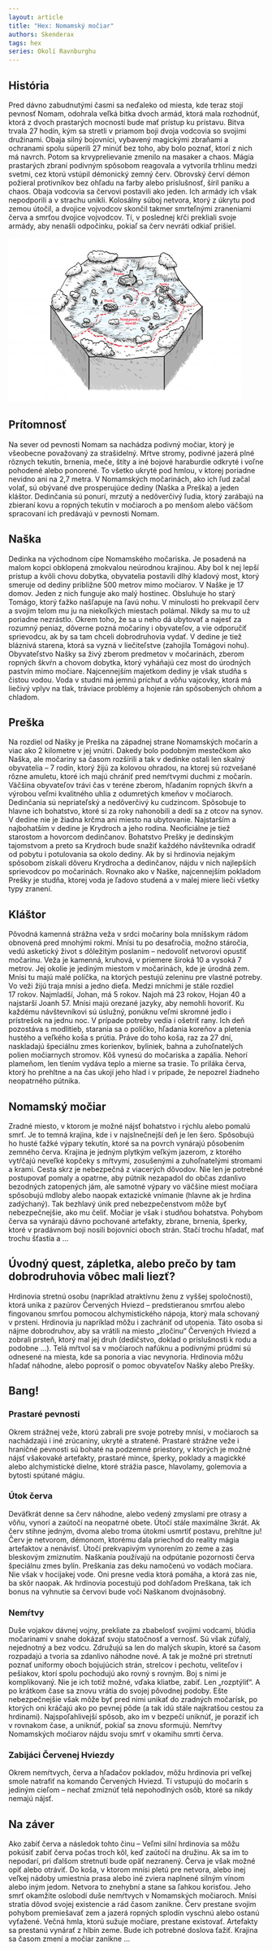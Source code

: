 ```yaml
---
layout: article
title: "Hex: Nomamský močiar"
authors: Skenderax
tags: hex
series: Okolí Ravnburghu
---
```


## História

Pred dávno zabudnutými časmi sa neďaleko od miesta, kde teraz stojí pevnosť Nomam, odohrala veľká bitka dvoch armád, ktorá mala rozhodnúť, ktorá z dvoch prastarých mocností bude mať prístup ku prístavu. Bitva trvala 27 hodín, kým sa stretli v priamom boji dvoja vodcovia so svojimi družinami. Obaja silný bojovníci, vybavený magickými zbraňami a ochranami spolu súperili 27 minúť bez toho, aby bolo poznať, ktorí z nich má navrch. Potom sa krvyprelievanie zmenilo na masaker a chaos. Mágia prastarých zbraní podivným spôsobom reagovala a vytvorila trhlinu medzi svetmi, cez ktorú vstúpil démonický zemný červ. Obrovský červí démon požieral protivníkov bez ohľadu na farby alebo príslušnosť, šíril paniku a chaos. Obaja vodcovia sa červovi postavili ako jeden. Ich armády ich však nepodporili a v strachu unikli. Kolosálny súboj netvora, ktorý z úkrytu pod zemou útočil, a dvojice vojvodcov skončil takmer smrteľnými zraneniami červa a smrťou dvojice vojvodcov. Tí, v poslednej kŕči prekliali svoje armády, aby nenašli odpočinku, pokiaľ sa červ nevráti odkiaľ prišiel.

![](skenderax-opt.jpg)

## Prítomnosť

Na sever od pevnosti Nomam sa nachádza podivný močiar, ktorý je všeobecne považovaný za strašidelný. Mŕtve stromy, podivné jazerá plné rôznych tekutín, brnenia, meče, štíty a iné bojové haraburdie odkryté i voľne pohodené alebo ponorené. To všetko ukryté pod hmlou, v ktorej poriadne nevidno ani na 2,7 metra. V Nomamských močarinách, ako ich ľud začal volať, sú obývané dve prosperujúce dediny (Naška a Preška) a jeden kláštor. Dedinčania sú ponurí, mrzutý a nedôverčivý ľudia, ktorý zarábajú na zbieraní kovu a ropných tekutín v močiaroch a po menšom alebo väčšom spracovaní ich predávajú v pevnosti Nomam.

## Naška

Dedinka na východnom cípe Nomamského močariska. Je posadená na malom kopci obklopená zmokvalou neúrodnou krajinou. Aby bol k nej lepší prístup a kvôli chovu dobytka, obyvatelia postavili dlhý kladový most, ktorý smeruje od dediny približne 500 metrov mimo močiarov. V Naške je 17 domov. Jeden z nich funguje ako malý hostinec. Obsluhuje ho starý Tomágo, ktorý ťažko našľapuje na ľavú nohu. V minulosti ho prekvapil červ a svojim telom mu ju na niekoľkých miestach polámal. Nikdy sa mu to už poriadne nezrástlo. Okrem toho, že sa u neho dá ubytovať a najesť za rozumný peniaz, dôverne pozná močariny i obyvateľov, a vie odporučiť sprievodcu, ak by sa tam chceli dobrodruhovia vydať. V dedine je tiež bláznivá starena, ktorá sa vyzná v liečiteľstve (zahojila Tomágovi nohu). Obyvateľstvo Našky sa živý zberom predmetov v močarinách, zberom ropných škvŕn a chovom dobytka, ktorý vyháňajú cez most do úrodných pastvín mimo močiare. Najcennejším majetkom dediny je však studňa s čistou vodou. Voda v studni má jemnú príchuť a vôňu vajcovky, ktorá má liečivý vplyv na tlak, tráviace problémy a hojenie rán spôsobených ohňom a chladom.

## Preška

Na rozdiel od Našky je Preška na západnej strane Nomamských močarín a viac ako 2 kilometre v jej vnútri. Dakedy bolo podobným mestečkom ako Naška, ale močariny sa časom rozšírili a tak v dedinke ostali len skalný obyvatelia – 7 rodín, ktorý žijú za kolovou ohradou, na ktorej sú rozvešané rôzne amuletu, ktoré ich majú chrániť pred nemŕtvymi duchmi z močarín. Väčšina obyvateľov trávi čas v teréne zberom, hľadaním ropných škvŕn a výrobou veľmi kvalitného uhlia z odumretých kmeňov v močiaroch. Dedinčania sú nepriateľský a nedôverčivý ku cudzincom. Spôsobuje to hlavne ich bohatstvo, ktoré si za roky nahonobili a dedí sa z otcov na synov. V dedine nie je žiadna krčma ani miesto na ubytovanie. Najstarším a najbohatším v dedine je Krydroch a jeho rodina. Neoficiálne je tiež starostom a hovorcom dedinčanov. Bohatstvo Prešky je dedinským tajomstvom a preto sa Krydroch bude snažiť každého návštevníka odradiť od pobytu i potulovania sa okolo dediny. Ak by si hrdinovia nejakým spôsobom získali dôveru Krydrocha a dedinčanov, nájdu v nich najlepších sprievodcov po močarinách. Rovnako ako v Naške, najcennejším pokladom Prešky je studňa, ktorej voda je ľadovo studená a v malej miere lieči všetky typy zranení.

## Kláštor

Pôvodná kamenná strážna veža v srdci močariny bola mníšskym rádom obnovená pred mnohými rokmi. Mnísi tu po desaťročia, možno stáročia, vedú asketický život s dôležitým poslaním – nedovoliť netvorovi opustiť močarinu. Veža je kamenná, kruhová, v priemere široká 10 a vysoká 7 metrov. Jej okolie je jediným miestom v močarinách, kde je úrodná zem. Mnísi tu majú malé políčka, na ktorých pestujú zeleninu pre vlastné potreby. Vo veži žijú traja mnísi a jedno dieťa. Medzi mníchmi je stále rozdiel 17 rokov. Najmladší, Johan, má 5 rokov. Najoh má 23 rokov, Hojan 40 a najstarší Joanh 57. Mnísi majú orezané jazyky, aby nemohli hovoriť. Ku každému návštevníkovi sú úslužný, ponúknu veľmi skromné jedlo i prístrešok na jednu noc. V prípade potreby vedia i ošetriť rany. Ich deň pozostáva s modlitieb, starania sa o políčko, hľadania koreňov a pletenia hustého a veľkého koša s prútia. Práve do toho koša, raz za 27 dní, naskladajú špeciálnu zmes korienkov, byliniek, bahna a zuhoľnatelých polien močiarnych stromov. Kôš vynesú do močariska a zapália. Nehorí plameňom, len tlením vydáva teplo a mierne sa trasie. To priláka červa, ktorý ho prehltne a na čas ukojí jeho hlad i v prípade, že nepozrel žiadneho neopatrného pútnika.

## Nomamský močiar

Zradné miesto, v ktorom je možné nájsť bohatstvo i rýchlu alebo pomalú smrť. Je to temná krajina, kde i v najslnečnejší deň je len šero. Spôsobujú ho husté ťažké výpary tekutín, ktoré sa na povrch vynárajú pôsobením zemného červa. Krajina je jedným plytkým veľkým jazerom, z ktorého vytŕčajú neveľké kopčeky s mŕtvymi, zosušenými a zuhoľnatelými stromami a krami. Cesta skrz je nebezpečná z viacerých dôvodov. Nie len je potrebné postupovať pomaly a opatrne, aby pútnik nezapadol do občas zdanlivo bezodných zatopených jám, ale samotné výpary vo väčšine miest močiara spôsobujú mdloby alebo naopak extazické vnímanie (hlavne ak je hrdina zadýchaný). Tak bezhlavý únik pred nebezpečenstvom môže byť nebezpečnejšie, ako mu čeliť. Močiar je však i studňou bohatstva. Pohybom červa sa vynárajú dávno pochované artefakty, zbrane, brnenia, šperky, ktoré v pradávnom boji nosili bojovníci oboch strán. Stačí trochu hľadať, mať trochu šťastia a …

## Úvodný quest, zápletka, alebo prečo by tam dobrodruhovia vôbec mali liezť?

Hrdinovia stretnú osobu (napríklad atraktívnu ženu z vyššej spoločnosti), ktorá unika z pazúrov Červených Hviezd – predstieranou smrťou alebo fingovanou smrťou pomocou alchymistického nápoja, ktorý mala schovaný v prsteni. Hrdinovia ju napríklad môžu i zachrániť od utopenia. Táto osoba si nájme dobrodruhov, aby sa vrátili na miesto „zločinu“ Červených Hviezd a zobrali prsteň, ktorý mal jej druh (dedičstvo, doklad o príslušnosti k rodu a podobne …). Telá mŕtvol sa v močiaroch nafúknu a podivnými prúdmi sú odnesené na miesta, kde sa ponoria a viac nevynoria. Hrdinovia môžu hľadať náhodne, alebo poprosiť o pomoc obyvateľov Našky alebo Prešky.

## Bang!

### Prastaré pevnosti

Okrem strážnej veže, ktorú zabrali pre svoje potreby mnísi, v močiaroch sa nachádzajú i iné zrúcaniny, ukryté a stratené. Prastaré strážne veže i hraničné pevnosti sú bohaté na podzemné priestory, v ktorých je možné nájsť všakovaké artefakty, prastaré mince, šperky, poklady a magickké alebo alchymistické dielne, ktoré strážia pasce, hlavolamy, golemovia a bytosti spútané mágiu.

### Útok červa

Deväťkrát denne sa červ náhodne, alebo vedený zmyslami pre otrasy a vôňu, vynorí a zaútočí na neopatrné obete. Útočí stále maximálne 3krát. Ak červ stihne jedným, dvoma alebo troma útokmi usmrtiť postavu, prehltne ju! Červ je netvorom, démonom, ktorému dala priechod do reality mágia artefaktov a nenávisť. Útočí prekvapivým vynorením zo zeme a zas bleskovým zmiznutím. Naškania používajú na odpútanie pozornosti červa špeciálnu zmes bylín. Preškania zas deku namočenú vo vodách močiara. Nie však v hocijakej vode. Oni presne vedia ktorá pomáha, a ktorá zas nie, ba skôr naopak. Ak hrdinovia pocestujú pod dohľadom Preškana, tak ich bonus na vyhnutie sa červovi bude voči Naškanom dvojnásobný.

### Nemŕtvy

Duše vojakov dávnej vojny, prekliate za zbabelosť svojimi vodcami, blúdia močarinami v snahe dokázať svoju statočnosť a vernosť. Sú však zúfalý, nejednotný a bez vodcu. Združujú sa len do malých skupín, ktoré sa časom rozpadajú a tvoria sa zdanlivo náhodne nové. A tak je možné pri stretnutí poznať uniformy oboch bojujúcich strán, strelcov i pechotu, veliteľov i pešiakov, ktorí spolu pochodujú ako rovný s rovným. Boj s nimi je komplikovaný. Nie je ich totiž možné, vďaka kliatbe, zabiť. Len „rozptýliť“. A po krátkom čase sa znovu vrátia do svojej pôvodnej podoby. Ešte nebezpečnejšie však môže byť pred nimi unikať do zradných močarísk, po ktorých oni kráčajú ako po pevnej pôde (a tak idú stále najkratšou cestou za hrdinami). Najspoľahlivejší spôsob, ako im v bezpečí uniknúť, je poraziť ich v rovnakom čase, a uniknúť, pokiaľ sa znovu sformujú. Nemŕtvy Nomamských močiarov nájdu svoju smrť v okamihu smrti červa.

### Zabijáci Červenej Hviezdy

Okrem nemŕtvych, červa a hľadačov pokladov, môžu hrdinovia pri veľkej smole natrafiť na komando Červených Hviezd. Tí vstupujú do močarín s jediným cieľom – nechať zmiznúť telá nepohodlných osôb, ktoré sa nikdy nemajú nájsť.

## Na záver

Ako zabiť červa a následok tohto činu – Veľmi silní hrdinovia sa môžu pokúsiť zabiť červa počas troch kôl, keď zaútočí na družinu. Ak sa im to nepodarí, pri ďalšom stretnutí bude opäť nezranený. Červa je však možné opiť alebo otráviť. Do koša, v ktorom mnísi pletú pre netvora, alebo inej veľkej nádoby umiestnia prasa alebo iné zviera naplnené silným vínom alebo iným jedom. Netvora to znehybní a stane sa ľahkou korisťou. Jeho smrť okamžite oslobodí duše nemŕtvych v Nomamských močiaroch. Mnísi stratia dôvod svojej existencie a rád časom zanikne. Červ prestane svojim pohybom premiešavať zem a jazerá ropných splodín vyschnú alebo ostanú vyťažené. Večná hmla, ktorú sužuje močiare, prestane existovať. Artefakty sa prestanú vynárať z hlbín zeme. Bude ich potrebné doslova ťažiť. Krajina sa časom zmení a močiar zanikne …
